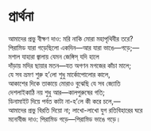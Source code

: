 # প্রার্থনা

আমাদের প্রভু বীক্ষণ দাও: মরি নাকি মোরা মহাপৃথিবীর তরে?  
পিরামিড যারা গড়েছিলো একদিন—আর যারা ভাঙে—গড়ে;—  
মশাল যাহারা জ্বালায় যেমন জেঙ্গিস্ যদি হালে  
দাঁড়ায় মদির ছায়ার মতন—যত অগণন মগজের কাঁচা মালে;  
যে সব ভ্রমণ শুরু হ’লো শুধু মার্কোপোলোর কালে,  
আকাশের দিকে তাকায়ে মোরাও বুঝেছি যে সব জ্যোতি  
দেশলাইকাঠি নয় শুধু আর—কালপুরুষের গতি;  
ডিনামাইট দিয়ে পর্বত কাটা না-হ’লে কী করে চলে,—  
আমাদের প্রভু বিরতি দিয়ো না; লাখো-লাখো যুগ রতিবিহারের ঘরে  
মনোবীজ দাও: পিরামিড গড়ে—পিরামিড ভাঙে গড়ে।

